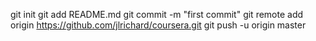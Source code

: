 git init
git add README.md
git commit -m "first commit"
git remote add origin https://github.com/jlrichard/coursera.git
git push -u origin master
